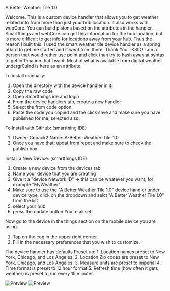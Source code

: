 A Better Weather Tile 1.0

Welcome.  This is a custom device handler that allows you to get weather related info from more than just your hub location.  It also works with webCore.  You can build pistons based on the attributes in the handler.  Smartthings and webCore can get this information for the hub location, but is more difficult to get info for locations away from your hub.  Thus the reason I built this.  I used the smart weather tile device handler as a spring b0ard to get me started and it went from there. Thank You TKSID!
I am a person that would rather use point and click than try to hash away at syntax to get inf0mation that I want.  Most of what is available from digital weather undergr0uind is here as an attribute.  

To install manually:
  1. Open the directory with the device handler in it.  
  2. Copy the raw code
  3. Open Smartthings ide and login
  4. From the device handlers tab, create a new handler
  5. Select the from code option
  6. Paste the code you copied and the click save and make sure you have published for me, selected also.
  
  To Install with GitHub: (smartthing IDE)
  1.  Owner: Gopack2 Name: A-Better-Weather-Tile-1.0
  2.  Once you have that; updat from repot and make sure to check the publish box 
  
  Install a New Device: (smartthings IDE)
  1. Create a new device from the devices tab
  2. Name your device that you are creating
  3. Give it a "device Network ID" -> this can be whatever you want, for example "MyWeather"
  4. Make sure to use the "A Better Weather Tile 1.0" device handler under device type, click on the dropdown
     and selct "A Better Weather Tile 1.0" from the list
  5. select your hub 
  6. press the update button
  You’re all set!
  
  Now go to the device in the things section on the mobile device you are using.  
  1. Tap on the cog in the upper right corner.  
  2. Fill in the necessary preferences that you wish to customize.
  
  The device handler has defaults Preset up:
    1. Location names preset to New York, Chicago, and Los Angeles.
    2. Location Zip codes are preset to New York, Chicago, and Los Angeles.
    3. Measure units are preset to imperial
    4. Time format is preset to 12 hour format
    5. Refresh time (how often it gets weather) is preset to run every 15 minutes     
    
![Preview](https://raw.githubusercontent.com/Gopack2/A-Better-Weather-Tile-1.0/master/Arizona%20Active.png)
![Preview](https://raw.githubusercontent.com/Gopack2/A-Better-Weather-Tile-1.0/master/Arizona%20Active.png)
